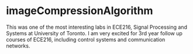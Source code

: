 # imageCompressionAlgorithm
This was one of the most interesting labs in ECE216, Signal Processing and Systems at University of Toronto. 
I am very excited for 3rd year follow up courses of ECE216, including control systems and communication networks.
